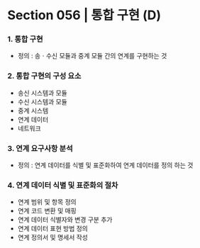 # Section 056 | 통합 구현 (D)

### 1. 통합 구현
- 정의 : 송ㆍ수신 모듈과 중계 모듈 간의 연계를 구현하는 것

### 2. 통합 구현의 구성 요소
- 송신 시스템과 모듈
- 수신 시스템과 모듈
- 중계 시스템
- 연계 데이터
- 네트워크

### 3. 연계 요구사항 분석
- 정의 : 연계 데이터를 식별 및 표준화하여 연계 데이터를 정의 하는 것

### 4. 연계 데이터 식별 및 표준화의 절차
- 연계 범위 및 항목 정의
- 연계 코드 변환 및 매핑
- 연계 데이터 식별자와 변경 구분 추가
- 연계 데이터 표현 방법 정의
- 연계 정의서 및 명세서 작성
